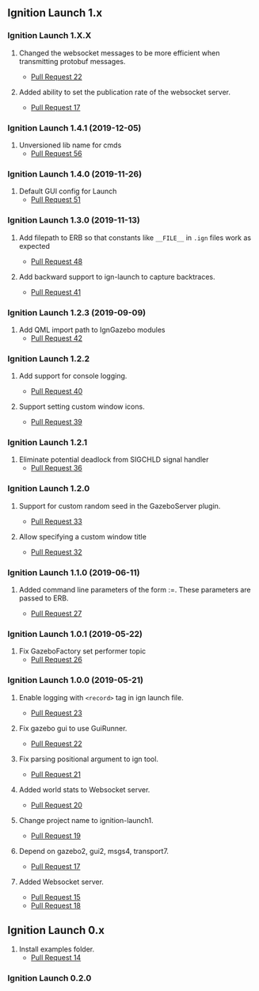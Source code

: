 ## Ignition Launch 1.x

### Ignition Launch 1.X.X

1. Changed the websocket messages to be more efficient when transmitting
   protobuf messages.
    * [Pull Request 22](https://github.com/ignitionrobotics/ign-launch/pull/22)

1. Added ability to set the publication rate of the websocket server.
    * [Pull Request 17](https://bitbucket.org/ignitionrobotics/ign-launch/pull-requests/17)

### Ignition Launch 1.4.1 (2019-12-05)

1. Unversioned lib name for cmds
    * [Pull Request 56](https://bitbucket.org/ignitionrobotics/ign-launch/pull-requests/56)

### Ignition Launch 1.4.0 (2019-11-26)

1. Default GUI config for Launch
    * [Pull Request 51](https://bitbucket.org/ignitionrobotics/ign-launch/pull-requests/51)

### Ignition Launch 1.3.0 (2019-11-13)

1. Add filepath to ERB so that constants like `__FILE__` in `.ign` files work as expected
    * [Pull Request 48](https://bitbucket.org/ignitionrobotics/ign-launch/pull-requests/48)

1.  Add backward support to ign-launch to capture backtraces.
    * [Pull Request 41](https://bitbucket.org/ignitionrobotics/ign-launch/pull-requests/41)

### Ignition Launch 1.2.3 (2019-09-09)

1. Add QML import path to IgnGazebo modules
    * [Pull Request 42](https://bitbucket.org/ignitionrobotics/ign-launch/pull-requests/42)

### Ignition Launch 1.2.2

1. Add support for console logging.
    * [Pull Request 40](https://bitbucket.org/ignitionrobotics/ign-launch/pull-requests/40)

1. Support setting custom window icons.
    * [Pull Request 39](https://bitbucket.org/ignitionrobotics/ign-launch/pull-requests/39)

### Ignition Launch 1.2.1

1. Eliminate potential deadlock from SIGCHLD signal handler
    * [Pull Request 36](https://bitbucket.org/ignitionrobotics/ign-launch/pull-requests/36)

### Ignition Launch 1.2.0

1. Support for custom random seed in the GazeboServer plugin.
    * [Pull Request 33](https://bitbucket.org/ignitionrobotics/ign-launch/pull-requests/33)

1. Allow specifying a custom window title
    * [Pull Request 32](https://bitbucket.org/ignitionrobotics/ign-launch/pull-requests/32)

### Ignition Launch 1.1.0 (2019-06-11)

1. Added command line parameters of the form <name>:=<value>. These parameters are passed to ERB.
    * [Pull Request 27](https://bitbucket.org/ignitionrobotics/ign-launch/pull-requests/27)

### Ignition Launch 1.0.1 (2019-05-22)

1. Fix GazeboFactory set performer topic
    * [Pull Request 26](https://bitbucket.org/ignitionrobotics/ign-launch/pull-requests/26)

### Ignition Launch 1.0.0 (2019-05-21)

1. Enable logging with `<record>` tag in ign launch file.
    * [Pull Request 23](https://bitbucket.org/ignitionrobotics/ign-launch/pull-requests/23)

1. Fix gazebo gui to use GuiRunner.
    * [Pull Request 22](https://bitbucket.org/ignitionrobotics/ign-launch/pull-requests/22)

1. Fix parsing positional argument to ign tool.
    * [Pull Request 21](https://bitbucket.org/ignitionrobotics/ign-launch/pull-requests/21)

1. Added world stats to Websocket server.
    * [Pull Request 20](https://bitbucket.org/ignitionrobotics/ign-launch/pull-requests/20)

1. Change project name to ignition-launch1.
    * [Pull Request 19](https://bitbucket.org/ignitionrobotics/ign-launch/pull-requests/19)

1. Depend on gazebo2, gui2, msgs4, transport7.
    * [Pull Request 17](https://bitbucket.org/ignitionrobotics/ign-launch/pull-requests/17)

1. Added Websocket server.
    * [Pull Request 15](https://bitbucket.org/ignitionrobotics/ign-launch/pull-requests/15)
    * [Pull Request 18](https://bitbucket.org/ignitionrobotics/ign-launch/pull-requests/18)

## Ignition Launch 0.x

1. Install examples folder.
    * [Pull Request 14](https://bitbucket.org/ignitionrobotics/ign-launch/pull-requests/14)

### Ignition Launch 0.2.0

